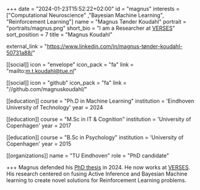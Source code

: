 +++
date = "2024-01-23T15:52:22+02:00"
id = "magnus"
interests = ["Computational Neuroscience" ,"Bayesian Machine Learning", "Reinforcement Learning"]
name = "Magnus Tønder Koudahl"
portrait = "portraits/magnus.png"
short_bio = "I am a Researcher at [VERSES](https://www.verses.ai/)"
sort_position = 7
title = "Magnus Koudahl"

external_link = "https://www.linkedin.com/in/magnus-tønder-koudahl-50731a88/"

[[social]]
    icon = "envelope"
    icon_pack = "fa"
    link = "mailto:m.t.koudahl@tue.nl"

[[social]]
    icon = "github"
    icon_pack = "fa"
    link = "//github.com/magnuskoudahl/"

[[education]]
    course = "Ph.D in Machine Learning"
    institution = 'Eindhoven University of Technology'
    year = 2024

[[education]]
    course = "M.Sc in IT & Cognition"
    institution = 'University of Copenhagen'
    year = 2017

[[education]]
    course = "B.Sc in Psychology"
    institution = 'University of Copenhagen'
    year = 2015

[[organizations]]
    name = "TU Eindhoven"
    role = "PhD candidate"

+++
Magnus defended his [PhD thesis](https://pure.tue.nl/ws/portalfiles/portal/317188380/20240123_Koudahl_hf.pdf) in 2024.
He now works at [VERSES](https://www.verses.ai/).
His research centered on fusing Active Inference and Bayesian Machine learning to create novel solutions for Reinforcement Learning problems.
